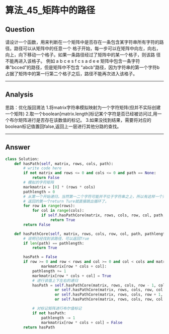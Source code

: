 # 算法_45_矩阵中的路径


## Question
请设计一个函数，用来判断在一个矩阵中是否存在一条包含某字符串所有字符的路径。路径可以从矩阵中的任意一个
格子开始，每一步可以在矩阵中向左，向右，向上，向下移动一个格子。如果一条路径经过了矩阵中的某一个格子，则该路
径不能再进入该格子。 例如 a b c e s f c s a d e e 矩阵中包含一条字符串"bcced"的路径，但是矩阵中不包含
"abcb"路径，因为字符串的第一个字符b占据了矩阵中的第一行第二个格子之后，路径不能再次进入该格子。

----

## Analysis
思路：优化版回溯法
1.将matrix字符串模拟映射为一个字符矩阵(但并不实际创建一个矩阵)
2.取一个boolean[matrix.length]标记某个字符是否已经被访问过,用一个布尔矩阵进行是否存在该数值的标记。
3.如果没找到结果，需要将对应的boolean标记值置回false,返回上一层进行其他分路的查找。

----

## Answer
```python
class Solution:
    def hasPath(self, matrix, rows, cols, path):
        # write code here
        if not matrix and rows <= 0 and cols <= 0 and path == None:
            return False
        # 模拟的字符矩阵
        markmatrix = [0] * (rows * cols)
        pathlength = 0
        # 从第一个开始递归，当然第一二个字符可能并不位于字符串之上，所以有这样一个双层循环找起点用的，一旦找到第一个符合的字符串，就开始进入递归，
        # 返回的第一个return Ture就直接跳出循环了。
        for row in range(rows):
            for col in range(cols):
                if self.hasPathCore(matrix, rows, cols, row, col, path, pathlength, markmatrix):
                    return True
        return False

    def hasPathCore(self, matrix, rows, cols, row, col, path, pathlength, markmatrix):
        # 说明已经找到该路径，可以返回True
        if len(path) == pathlength:
            return True

        hasPath = False
        if row >= 0 and row < rows and col >= 0 and col < cols and matrix[row * cols + col] == path[pathlength] and not \
                markmatrix[row * cols + col]:
            pathlength += 1
            markmatrix[row * cols + col] = True
            # 进行该值上下左右的递归
            hasPath = self.hasPathCore(matrix, rows, cols, row - 1, col, path, pathlength, markmatrix) \
                      or self.hasPathCore(matrix, rows, cols, row, col - 1, path, pathlength, markmatrix) \
                      or self.hasPathCore(matrix, rows, cols, row + 1, col, path, pathlength, markmatrix) \
                      or self.hasPathCore(matrix, rows, cols, row, col + 1, path, pathlength, markmatrix)

            # 对标记矩阵进行布尔值标记
            if not hasPath:
                pathlength -= 1
                markmatrix[row * cols + col] = False
        return hasPath
```